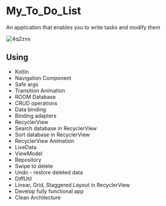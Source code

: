 # My_To_Do_List
An application that enables you to write tasks and modify them

![4q2zvs](file:///C:/Users/owner/Desktop/Screen-Recording-20210115-165819.gif)

## Using 
* Kotlin
* Navigation Component
* Safe args
* Transition Animation
* ROOM Database
* CRUD operations
* Data binding
* Binding adapters
* RecyclerView
* Search database in RecyclerView
* Sort database in RecyclerView
* RecyclerView Animation
* LiveData
* ViewModel
* Repository
* Swipe to delete
* Undo - restore deleted data
* DiffUtil
* Linear, Grid, Staggered Layout in RecyclerView
* Develop fully functional app
* Clean Architecture
